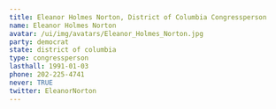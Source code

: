 ```yaml
---
title: Eleanor Holmes Norton, District of Columbia Congressperson
name: Eleanor Holmes Norton
avatar: /ui/img/avatars/Eleanor_Holmes_Norton.jpg
party: democrat
state: district of columbia
type: congressperson
lasthall: 1991-01-03
phone: 202-225-4741
never: TRUE
twitter: EleanorNorton
---
```

